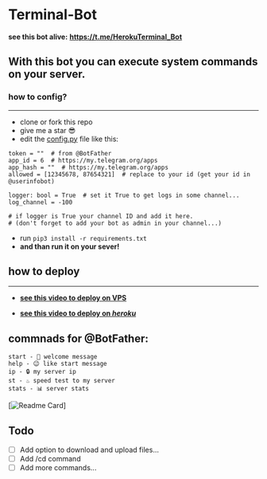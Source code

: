# Terminal-Bot

**see this bot alive:** __https://t.me/HerokuTerminal_Bot__

## With this bot you can execute system commands on your server.

### how to config?
___

- clone or fork this repo
- give me a star 😎
- edit the [config.py](https://github.com/moshe-coh/Terminal-Bot/blob/main/config.py) file like this:

```python3
token = ""  # from @BotFather
app_id = 6  # https://my.telegram.org/apps
app_hash = ""  # https://my.telegram.org/apps
allowed = [12345678, 87654321]  # replace to your id (get your id in @userinfobot)

logger: bool = True  # set it True to get logs in some channel...
log_channel = -100

# if logger is True your channel ID and add it here.
# (don't forget to add your bot as admin in your channel...)

```
- run ```pip3 install -r requirements.txt```
- **and than run it on your sever!**

## how to deploy 
___

- [**see this video to deploy on VPS**](https://drive.google.com/file/d/1pbeg3eeim1F2XPFct-UTi9I9hHqYdH0-)

- [**see this video to deploy on _heroku_**](https://drive.google.com/file/d/1bchJpwyOMRgr5kI4CTuwW9RoCAv3Y5ho/view?usp=sharing)

## commnads for @BotFather:
```
start - 📜 welcome message 
help - 😉 like start message
ip - 🔒 my server ip
st - ♨️ speed test to my server 
stats - 📊 server stats
```

[![Readme Card](https://github-readme-stats.vercel.app/api/pin/?username=moshe-coh&repo=Terminal-Bot)]

## Todo
- [ ]  Add option to download and upload files...
- [ ]  Add /cd command
- [ ]  Add more commands...
